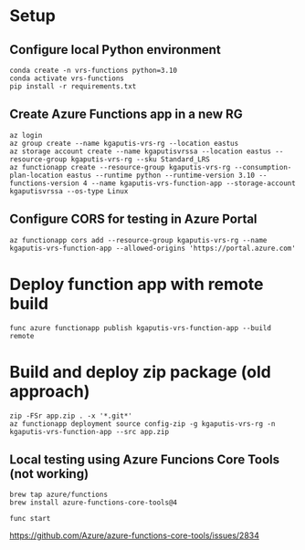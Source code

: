 # Setup
## Configure local Python environment
```
conda create -n vrs-functions python=3.10
conda activate vrs-functions
pip install -r requirements.txt
```


## Create Azure Functions app in a new RG
```
az login
az group create --name kgaputis-vrs-rg --location eastus
az storage account create --name kgaputisvrssa --location eastus --resource-group kgaputis-vrs-rg --sku Standard_LRS
az functionapp create --resource-group kgaputis-vrs-rg --consumption-plan-location eastus --runtime python --runtime-version 3.10 --functions-version 4 --name kgaputis-vrs-function-app --storage-account kgaputisvrssa --os-type Linux
```

## Configure CORS for testing in Azure Portal
```
az functionapp cors add --resource-group kgaputis-vrs-rg --name kgaputis-vrs-function-app --allowed-origins 'https://portal.azure.com'
```

# Deploy function app with remote build 
```
func azure functionapp publish kgaputis-vrs-function-app --build remote
```

# Build and deploy zip package (old approach)
```
zip -FSr app.zip . -x '*.git*'
az functionapp deployment source config-zip -g kgaputis-vrs-rg -n kgaputis-vrs-function-app --src app.zip
```


## Local testing using Azure Funcions Core Tools (not working)
```
brew tap azure/functions
brew install azure-functions-core-tools@4
```
```
func start
```
https://github.com/Azure/azure-functions-core-tools/issues/2834

